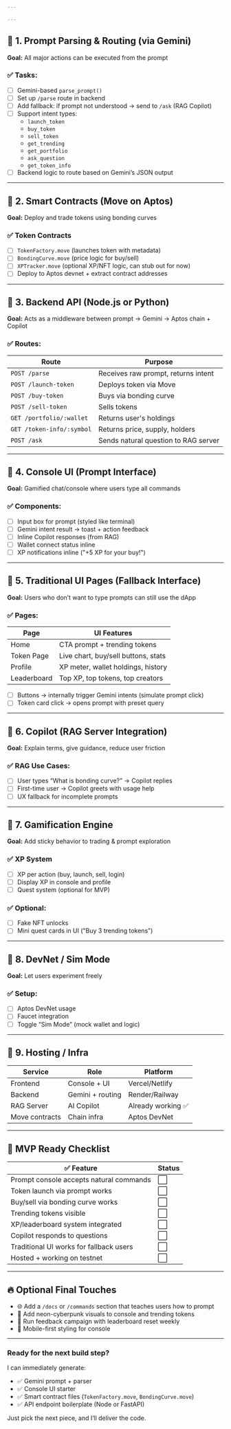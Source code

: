 ```yaml
---

---
```


## 🔷 1. Prompt Parsing & Routing (via Gemini)

**Goal:** All major actions can be executed from the prompt

### ✅ Tasks:

- [ ]  Gemini-based `parse_prompt()`
- [ ]  Set up `/parse` route in backend
- [ ]  Add fallback: if prompt not understood → send to `/ask` (RAG Copilot)
- [ ]  Support intent types:
    - `launch_token`
    - `buy_token`
    - `sell_token`
    - `get_trending`
    - `get_portfolio`
    - `ask_question`
    - `get_token_info`
- [ ]  Backend logic to route based on Gemini’s JSON output

---

## 🔷 2. Smart Contracts (Move on Aptos)

**Goal:** Deploy and trade tokens using bonding curves

### ✅ Token Contracts

- [ ]  `TokenFactory.move` (launches token with metadata)
- [ ]  `BondingCurve.move` (price logic for buy/sell)
- [ ]  `XPTracker.move` (optional XP/NFT logic, can stub out for now)
- [ ]  Deploy to Aptos devnet + extract contract addresses

---

## 🔷 3. Backend API (Node.js or Python)

**Goal:** Acts as a middleware between prompt → Gemini → Aptos chain + Copilot

### ✅ Routes:

| Route | Purpose |
| --- | --- |
| `POST /parse` | Receives raw prompt, returns intent |
| `POST /launch-token` | Deploys token via Move |
| `POST /buy-token` | Buys via bonding curve |
| `POST /sell-token` | Sells tokens |
| `GET /portfolio/:wallet` | Returns user's holdings |
| `GET /token-info/:symbol` | Returns price, supply, holders |
| `POST /ask` | Sends natural question to RAG server |

---

## 🔷 4. Console UI (Prompt Interface)

**Goal:** Gamified chat/console where users type all commands

### ✅ Components:

- [ ]  Input box for prompt (styled like terminal)
- [ ]  Gemini intent result → toast + action feedback
- [ ]  Inline Copilot responses (from RAG)
- [ ]  Wallet connect status inline
- [ ]  XP notifications inline ("+5 XP for your buy!")

---

## 🔷 5. Traditional UI Pages (Fallback Interface)

**Goal:** Users who don’t want to type prompts can still use the dApp

### ✅ Pages:

| Page | UI Features |
| --- | --- |
| Home | CTA prompt + trending tokens |
| Token Page | Live chart, buy/sell buttons, stats |
| Profile | XP meter, wallet holdings, history |
| Leaderboard | Top XP, top tokens, top creators |
- [ ]  Buttons → internally trigger Gemini intents (simulate prompt click)
- [ ]  Token card click → opens prompt with preset query

---

## 🔷 6. Copilot (RAG Server Integration)

**Goal:** Explain terms, give guidance, reduce user friction

### ✅ RAG Use Cases:

- [ ]  User types “What is bonding curve?” → Copilot replies
- [ ]  First-time user → Copilot greets with usage help
- [ ]  UX fallback for incomplete prompts

---

## 🔷 7. Gamification Engine

**Goal:** Add sticky behavior to trading & prompt exploration

### ✅ XP System

- [ ]  XP per action (buy, launch, sell, login)
- [ ]  Display XP in console and profile
- [ ]  Quest system (optional for MVP)

### ✅ Optional:

- [ ]  Fake NFT unlocks
- [ ]  Mini quest cards in UI ("Buy 3 trending tokens")

---

## 🔷 8. DevNet / Sim Mode

**Goal:** Let users experiment freely

### ✅ Setup:

- [ ]  Aptos DevNet usage
- [ ]  Faucet integration
- [ ]  Toggle “Sim Mode” (mock wallet and logic)

---

## 🔷 9. Hosting / Infra

| Service | Role | Platform |
| --- | --- | --- |
| Frontend | Console + UI | Vercel/Netlify |
| Backend | Gemini + routing | Render/Railway |
| RAG Server | AI Copilot | Already working ✅ |
| Move contracts | Chain infra | Aptos DevNet |

---

## 🧪 MVP Ready Checklist

| ✅ Feature | Status |
| --- | --- |
| Prompt console accepts natural commands | ⬜ |
| Token launch via prompt works | ⬜ |
| Buy/sell via bonding curve works | ⬜ |
| Trending tokens visible | ⬜ |
| XP/leaderboard system integrated | ⬜ |
| Copilot responds to questions | ⬜ |
| Traditional UI works for fallback users | ⬜ |
| Hosted + working on testnet | ⬜ |

---

## 🔥 Optional Final Touches

- 🌐 Add a `/docs` or `/commands` section that teaches users how to prompt
- 🎨 Add neon-cyberpunk visuals to console and trending tokens
- 🧪 Run feedback campaign with leaderboard reset weekly
- 📲 Mobile-first styling for console

---

### Ready for the next build step?

I can immediately generate:

- ✅ Gemini prompt + parser
- ✅ Console UI starter
- ✅ Smart contract files (`TokenFactory.move`, `BondingCurve.move`)
- ✅ API endpoint boilerplate (Node or FastAPI)

Just pick the next piece, and I’ll deliver the code.